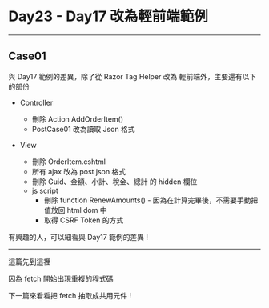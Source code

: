# Day23 - Day17 改為輕前端範例

---

## Case01

與 Day17 範例的差異，除了從 Razor Tag Helper 改為 輕前端外，主要還有以下的部份

- Controller
  - 刪除 Action AddOrderItem()
  - PostCase01 改為讀取 Json 格式

- View
  - 刪除 OrderItem.cshtml
  - 所有 ajax 改為 post json 格式
  - 刪除 Guid、金額、小計、稅金、總計 的 hidden 欄位
  - js script 
    - 刪除 function RenewAmounts() - 因為在計算完畢後，不需要手動把值放回 html dom 中
    - 取得 CSRF Token 的方式

有興趣的人，可以細看與 Day17 範例的差異 !

---

這篇先到這裡

因為 fetch 開始出現重複的程式碼

下一篇來看看把 fetch 抽取成共用元件 !

